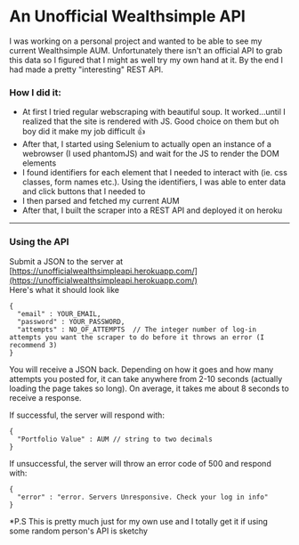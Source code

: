 # An Unofficial Wealthsimple API

I was working on a personal project and wanted to be able to see my current Wealthsimple AUM. Unfortunately there isn't an official API to grab this data so I figured that I might as well try my own hand at it. By the end I had made a pretty "interesting" REST API.

### How I did it:
- At first I tried regular webscraping with beautiful soup. It worked...until I realized that the site is rendered with JS. Good choice on them but oh boy did it make my job difficult 👍
- After that, I started using Selenium to actually open an instance of a webrowser (I used phantomJS) and wait for the JS to render the DOM elements
- I found identifiers for each element that I needed to interact with (ie. css classes, form names etc.). Using the identifiers, I was able to enter data and click buttons that I needed to
- I then parsed and fetched my current AUM
- After that, I built the scraper into a REST API and deployed it on heroku 

---

### Using the API
Submit a JSON to the server at [https://unofficialwealthsimpleapi.herokuapp.com/](https://unofficialwealthsimpleapi.herokuapp.com/)   
Here's what it should look like
```
{
  "email" : YOUR_EMAIL,
  "password" : YOUR_PASSWORD,
  "attempts" : NO_OF_ATTEMPTS  // The integer number of log-in attempts you want the scraper to do before it throws an error (I recommend 3)
}
```

You will receive a JSON back. Depending on how it goes and how many attempts you posted for, it can take anywhere from 2-10 seconds (actually loading the page takes so long). On average, it takes me about 8 seconds to receive a response.


If successful, the server will respond with:
```
{
  "Portfolio Value" : AUM // string to two decimals
}
```

If unsuccessful, the server will throw an error code of 500 and respond with:
```
{
  "error" : "error. Servers Unresponsive. Check your log in info"
}
```

*P.S This is pretty much just for my own use and I totally get it if using some random person's API is sketchy
